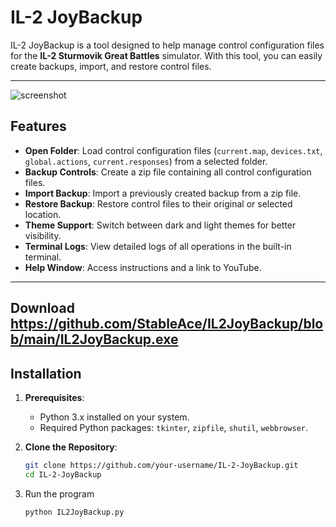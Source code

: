 # IL-2 JoyBackup

IL-2 JoyBackup is a tool designed to help manage control configuration files for the **IL-2 Sturmovik Great Battles** simulator. With this tool, you can easily create backups, import, and restore control files.


---
![screenshot](https://github.com/user-attachments/assets/db41a023-0ff2-4879-b3cf-69906a901fe8)

## Features

- **Open Folder**: Load control configuration files (`current.map`, `devices.txt`, `global.actions`, `current.responses`) from a selected folder.
- **Backup Controls**: Create a zip file containing all control configuration files.
- **Import Backup**: Import a previously created backup from a zip file.
- **Restore Backup**: Restore control files to their original or selected location.
- **Theme Support**: Switch between dark and light themes for better visibility.
- **Terminal Logs**: View detailed logs of all operations in the built-in terminal.
- **Help Window**: Access instructions and a link to YouTube.

---
Download https://github.com/StableAce/IL2JoyBackup/blob/main/IL2JoyBackup.exe
---


## Installation

1. **Prerequisites**:
   - Python 3.x installed on your system.
   - Required Python packages: `tkinter`, `zipfile`, `shutil`, `webbrowser`.

2. **Clone the Repository**:
   ```bash
   git clone https://github.com/your-username/IL-2-JoyBackup.git
   cd IL-2-JoyBackup

3. Run the program
   ```bash
   python IL2JoyBackup.py
